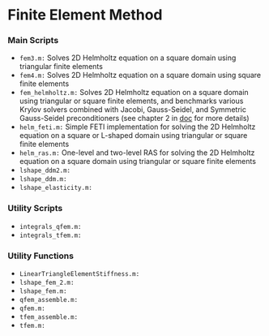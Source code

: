 # Finite Element Method
### Main Scripts
* `fem3.m:` Solves 2D Helmholtz equation on a square domain using triangular finite elements
* `fem4.m:` Solves 2D Helmholtz equation on a square domain using square finite elements
* `fem_helmholtz.m:` Solves 2D Helmholtz equation on a square domain using triangular or square finite elements, and benchmarks various Krylov solvers combined with Jacobi, Gauss-Seidel, and Symmetric Gauss-Seidel preconditioners (see chapter 2 in [doc](https://github.com/ntselepidis/SciComput-MATLAB/blob/master/A%20Study%20of%20Advanced%20Computational%20Methods.pdf) for more details)
* `helm_feti.m:` Simple FETI implementation for solving the 2D Helmholtz equation on a square or L-shaped domain using triangular or square finite elements
* `helm_ras.m:` One-level and two-level RAS for solving the 2D Helmholtz equation on a square domain using triangular or square finite elements
* `lshape_ddm2.m:`
* `lshape_ddm.m:`
* `lshape_elasticity.m:`
### Utility Scripts
* `integrals_qfem.m:`
* `integrals_tfem.m:`
### Utility Functions
* `LinearTriangleElementStiffness.m:`
* `lshape_fem_2.m:`
* `lshape_fem.m:`
* `qfem_assemble.m:`
* `qfem.m:`
* `tfem_assemble.m:`
* `tfem.m:`
